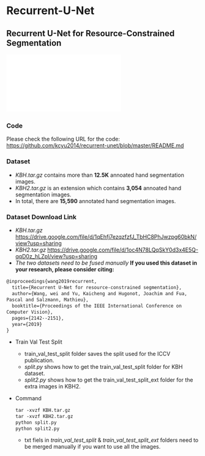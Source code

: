 # Recurrent-U-Net
## Recurrent U-Net for Resource-Constrained Segmentation

![Coarse to Fine Hand Segmentation with Recurrent U-Net](loop.pdf)

### Code
Please check the following URL for the code:
https://github.com/kcyu2014/recurrent-unet/blob/master/README.md

### Dataset
- *KBH.tar.gz* contains more than **12.5K** annoated hand segmentation images.
- *KBH2.tar.gz* is an extension which contains **3,054** annoated hand segmentation images.
- In total, there are **15,590** annotated hand segmentation images.

### Dataset Download Link
- *KBH.tar.gz* 
https://drive.google.com/file/d/1qEhfj7ezqzfzfJ_TbHC8PhJwzpg60bkN/view?usp=sharing
- *KBH2.tar.gz*
https://drive.google.com/file/d/1oc4N78LQqSkY0d3x4E5Q-qqD0z_hLZpI/view?usp=sharing
- *The two datasets need to be fused manually*
**If you used this dataset in your research, please consider citing:**

```
@inproceedings{wang2019recurrent,
  title={Recurrent U-Net for resource-constrained segmentation},
  author={Wang, wei and Yu, Kaicheng and Hugonot, Joachim and Fua, Pascal and Salzmann, Mathieu},
  booktitle={Proceedings of the IEEE International Conference on Computer Vision},
  pages={2142--2151},
  year={2019}
}
```

- Train Val Test Split
  - train_val_test_split folder saves the split used for the ICCV publication.
  - *split.py* shows how to get the train_val_test_split folder for KBH dataset.
  - *split2.py* shows how to get the train_val_test_split_ext folder for the extra images in KBH2.

- Command
  ``` 
  tar -xvzf KBH.tar.gz
  tar -xvzf KBH2.tar.gz
  python split.py
  python split2.py
  ```
  - txt fiels in *train_val_test_split* & *train_val_test_split_ext* folders need to be merged manually if you want to use all the images.

